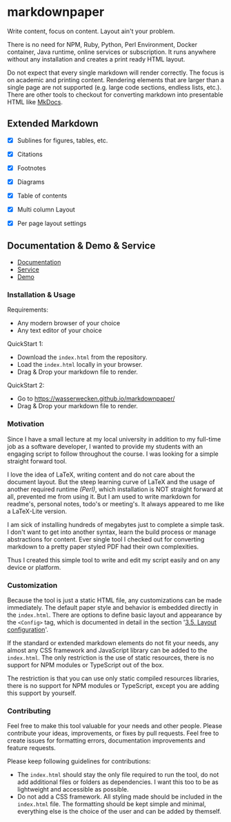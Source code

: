 # markdownpaper
Write content, focus on content. Layout ain't your problem.

There is no need for NPM, Ruby, Python, Perl Environment, Docker container, Java runtime, online services or subscription. It runs anywhere without any installation and creates a print ready HTML layout.

Do not expect that every single markdown will render correctly. The focus is on academic and printing content. Rendering elements that are larger than a single page are not supported (e.g. large code sections, endless lists, etc.). There are other tools to checkout for converting markdown into presentable HTML like [MkDocs](https://www.mkdocs.org/).


## Extended Markdown
- [x] Sublines for figures, tables, etc.
- [x] Citations
- [x] Footnotes
- [x] Diagrams
- [x] Table of contents
- [x] Multi column Layout
- [x] Per page layout settings



## Documentation & Demo & Service
- [Documentation](https://feralex.github.io/markdownpaper/)
- [Service](https://wasserwecken.github.io/markdownpaper/)
- [Demo](https://feralex.github.io/markdownpaper/)



### Installation & Usage
Requirements:
- Any modern browser of your choice
- Any text editor of your choice

QuickStart 1:
- Download the `index.html` from the repository.
- Load the `index.html` locally in your browser.
- Drag & Drop your markdown file to render.

QuickStart 2:
- Go to <https://wasserwecken.github.io/markdownpaper/>
- Drag & Drop your markdown file to render.



### Motivation
Since I have a small lecture at my local university in addition to my full-time job as a software developer, I wanted to provide my students with an engaging script to follow throughout the course. I was looking for a simple straight forward tool.

I love the idea of LaTeX, writing content and do not care about the document layout. But the steep learning curve of LaTeX and the usage of another required runtime *(Perl)*, which installation is NOT straight forward at all, prevented me from using it. But I am used to write markdown for readme's, personal notes, todo's or meeting's. It always appeared to me like a LaTeX-Lite version.

I am sick of installing hundreds of megabytes just to complete a simple task. I don't want to get into another syntax, learn the build process or manage abstractions for content. Ever single tool I checked out for converting markdown to a pretty paper styled PDF had their own complexities.

Thus I created this simple tool to write and edit my script easily and on any device or platform.



### Customization
Because the tool is just a static HTML file, any customizations can be made immediately. The default paper style and behavior is embedded directly in the `index.html`. There are options to define basic layout and appearance by the `<Config>` tag, which is documented in detail in the section '<a href="#h3-5">3.5. Layout configuration</a>'.

If the standard or extended markdown elements do not fit your needs, any almost any CSS framework and JavaScript library can be added to the `index.html`. The only restriction is the use of static resources, there is no support for NPM modules or TypeScript out of the box.

The restriction is that you can use only static compiled resources libraries, there is no support for NPM modules or TypeScript, except you are adding this support by yourself.



### Contributing
Feel free to make this tool valuable for your needs and other people. Please contribute your ideas, improvements, or fixes by pull requests. Feel free to create issues for formatting errors, documentation improvements and feature requests.

Please keep following guidelines for contributions:
- The `index.html` should stay the only file required to run the tool, do not add additional files or folders as dependencies. I want this too to be as lightweight and accessible as possible.
- Do not add a CSS framework. All styling made should be included in the `index.html` file. The formatting should be kept simple and minimal, everything else is the choice of the user and can be added by themself.
